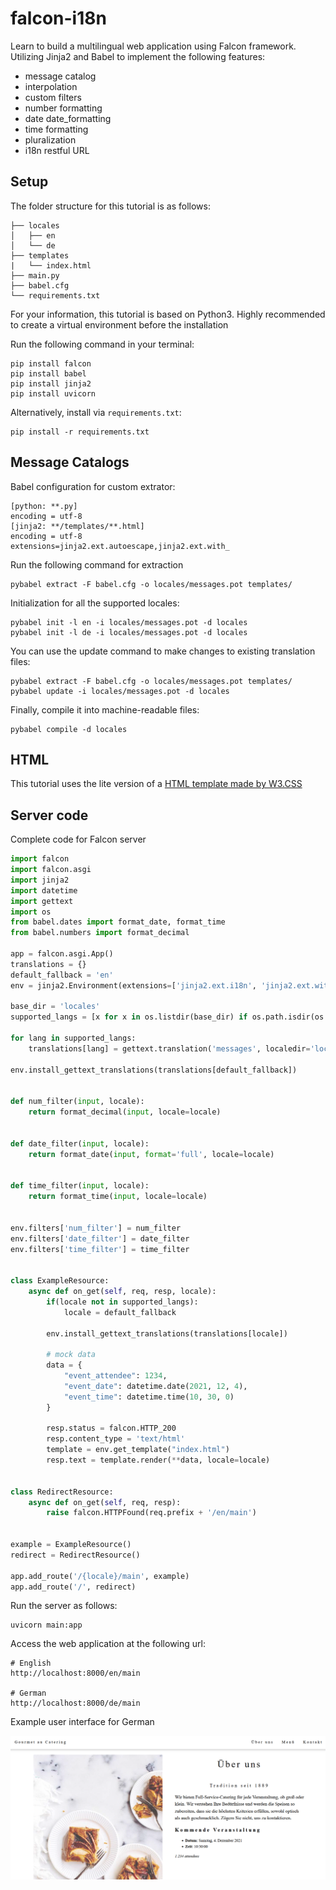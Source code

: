 # falcon-i18n
Learn to build a multilingual web application using Falcon framework. Utilizing Jinja2 and Babel to implement the following features:
* message catalog
* interpolation
* custom filters
* number formatting
* date date_formatting
* time formatting
* pluralization
* i18n restful URL

## Setup
The folder structure for this tutorial is as follows:

```
├── locales
│   ├── en
│   └── de
├── templates
|   └── index.html
├── main.py
├── babel.cfg
└── requirements.txt
```

For your information, this tutorial is based on Python3. Highly recommended to create a virtual environment before the installation

Run the following command in your terminal:

```
pip install falcon
pip install babel
pip install jinja2
pip install uvicorn
```

Alternatively, install via `requirements.txt`:

    pip install -r requirements.txt


## Message Catalogs
Babel configuration for custom extrator:

```
[python: **.py]
encoding = utf-8
[jinja2: **/templates/**.html]
encoding = utf-8
extensions=jinja2.ext.autoescape,jinja2.ext.with_
```

Run the following command for extraction

    pybabel extract -F babel.cfg -o locales/messages.pot templates/

Initialization for all the supported locales:

    pybabel init -l en -i locales/messages.pot -d locales
    pybabel init -l de -i locales/messages.pot -d locales

You can use the update command to make changes to existing translation files:

    pybabel extract -F babel.cfg -o locales/messages.pot templates/
    pybabel update -i locales/messages.pot -d locales


Finally, compile it into machine-readable files:

    pybabel compile -d locales

## HTML
This tutorial uses the lite version of a [HTML template made by W3.CSS](https://www.w3schools.com/w3css/tryw3css_templates_gourmet_catering.htm)


## Server code
Complete code for Falcon server

```py
import falcon
import falcon.asgi
import jinja2
import datetime
import gettext
import os
from babel.dates import format_date, format_time
from babel.numbers import format_decimal

app = falcon.asgi.App()
translations = {}
default_fallback = 'en'
env = jinja2.Environment(extensions=['jinja2.ext.i18n', 'jinja2.ext.with_'], loader=jinja2.FileSystemLoader('templates'))

base_dir = 'locales'
supported_langs = [x for x in os.listdir(base_dir) if os.path.isdir(os.path.join(base_dir, x))]

for lang in supported_langs:
    translations[lang] = gettext.translation('messages', localedir='locales', languages=[lang])

env.install_gettext_translations(translations[default_fallback])


def num_filter(input, locale):
    return format_decimal(input, locale=locale)


def date_filter(input, locale):
    return format_date(input, format='full', locale=locale)


def time_filter(input, locale):
    return format_time(input, locale=locale)


env.filters['num_filter'] = num_filter
env.filters['date_filter'] = date_filter
env.filters['time_filter'] = time_filter


class ExampleResource:
    async def on_get(self, req, resp, locale):
        if(locale not in supported_langs):
            locale = default_fallback

        env.install_gettext_translations(translations[locale])

        # mock data
        data = {
            "event_attendee": 1234,
            "event_date": datetime.date(2021, 12, 4),
            "event_time": datetime.time(10, 30, 0)
        }

        resp.status = falcon.HTTP_200
        resp.content_type = 'text/html'
        template = env.get_template("index.html")
        resp.text = template.render(**data, locale=locale)


class RedirectResource:
    async def on_get(self, req, resp):
        raise falcon.HTTPFound(req.prefix + '/en/main')


example = ExampleResource()
redirect = RedirectResource()

app.add_route('/{locale}/main', example)
app.add_route('/', redirect)
```

Run the server as follows:

    uvicorn main:app

Access the web application at the following url:

    # English
    http://localhost:8000/en/main

    # German
    http://localhost:8000/de/main

Example user interface for German

![German Web UI](falcon-main-de.png)
